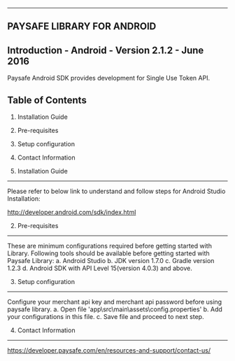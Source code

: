 -------------------------------------------------------------------------------
PAYSAFE LIBRARY FOR ANDROID
-------------------------------------------------------------------------------


Introduction - Android - Version 2.1.2 - June 2016
--------------------------------------------------

Paysafe Android SDK provides development for Single Use Token API.


Table of Contents
-----------------
1. Installation Guide
2. Pre-requisites
3. Setup configuration
4. Contact Information


1. Installation Guide
---------------------

Please refer to below link to understand and follow steps for Android Studio 
Installation:

http://developer.android.com/sdk/index.html


2. Pre-requisites
-----------------

These are minimum configurations required before getting started with Library.
Following tools should be available before getting started with Paysafe 
Library:
a. Android Studio
b. JDK version 1.7.0
c. Gradle version 1.2.3
d. Android SDK with API Level 15(version 4.0.3) and above.

3. Setup configuration
----------------------
Configure your merchant api key and merchant api password before using paysafe library.
a. Open file 'app\src\main\assets\config.properties'
b. Add your configurations in this file.
c. Save file and proceed to next step.


4. Contact Information
----------------------

https://developer.paysafe.com/en/resources-and-support/contact-us/